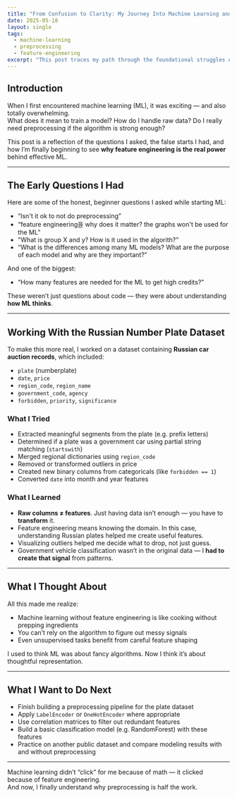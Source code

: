 ```yaml
---
title: "From Confusion to Clarity: My Journey Into Machine Learning and Feature Engineering"
date: 2025-05-18
layout: single
tags:
  - machine-learning
  - preprocessing
  - feature-engineering
excerpt: "This post traces my path through the foundational struggles of machine learning and data preprocessing, and how a Russian number plate dataset helped me understand the true meaning of feature engineering."
---
```


## Introduction

When I first encountered machine learning (ML), it was exciting — and also totally overwhelming.  
What does it mean to train a model? How do I handle raw data? Do I really need preprocessing if the algorithm is strong enough?

This post is a reflection of the questions I asked, the false starts I had, and how I’m finally beginning to see **why feature engineering is the real power** behind effective ML.

---

## The Early Questions I Had

Here are some of the honest, beginner questions I asked while starting ML:

- “Isn't it ok to not do preprocessing”
- “feature engineering을 why does it matter? the graphs won't be used for the ML”
- "What is group X and y? How is it used in the algorith?”
- “What is the differences among many ML models? What are the purpose of each model and why are they important?”

And one of the biggest:
- “How many features are needed for the ML to get high credits?”

These weren’t just questions about code — they were about understanding **how ML thinks**.

---

## Working With the Russian Number Plate Dataset

To make this more real, I worked on a dataset containing **Russian car auction records**, which included:

- `plate` (numberplate)
- `date`, `price`
- `region_code`, `region_name`
- `government_code`, `agency`
- `forbidden`, `priority`, `significance`

### What I Tried

- Extracted meaningful segments from the plate (e.g. prefix letters)
- Determined if a plate was a government car using partial string matching (`startswith`)
- Merged regional dictionaries using `region_code`
- Removed or transformed outliers in price
- Created new binary columns from categoricals (like `forbidden == 1`)
- Converted `date` into month and year features

### What I Learned

- **Raw columns ≠ features**. Just having data isn’t enough — you have to **transform** it.
- Feature engineering means knowing the domain. In this case, understanding Russian plates helped me create useful features.
- Visualizing outliers helped me decide what to drop, not just guess.
- Government vehicle classification wasn’t in the original data — I **had to create that signal** from patterns.

---

## What I Thought About

All this made me realize:
- Machine learning without feature engineering is like cooking without prepping ingredients
- You can’t rely on the algorithm to figure out messy signals
- Even unsupervised tasks benefit from careful feature shaping

I used to think ML was about fancy algorithms. Now I think it’s about thoughtful representation.

---

## What I Want to Do Next

- Finish building a preprocessing pipeline for the plate dataset
- Apply `LabelEncoder` or `OneHotEncoder` where appropriate
- Use correlation matrices to filter out redundant features
- Build a basic classification model (e.g. RandomForest) with these features
- Practice on another public dataset and compare modeling results with and without preprocessing

---

Machine learning didn’t “click” for me because of math — it clicked because of feature engineering.  
And now, I finally understand why preprocessing is half the work.
